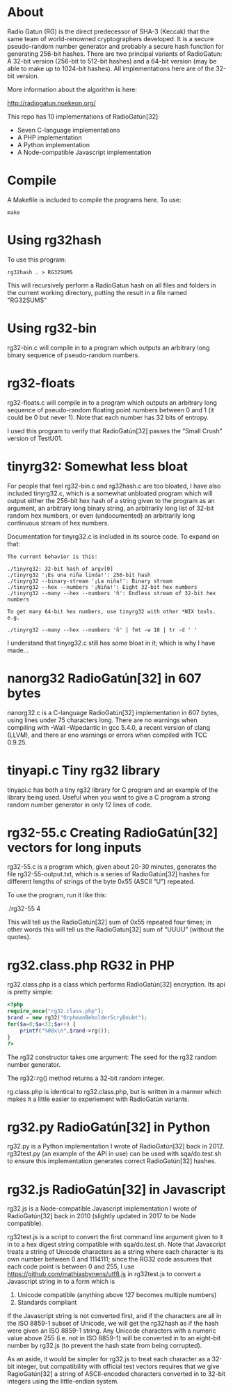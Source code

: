 # About

Radio Gatun (RG) is the direct predecessor of SHA-3 (Keccak) that the
same team of world-renowned cryptographers developed. It is a secure
pseudo-random number generator and probably a secure hash function for
generating 256-bit hashes. There are two principal variants of RadioGatun:
A 32-bit version (256-bit to 512-bit hashes) and a 64-bit version (may
be able to make up to 1024-bit hashes). All implementations here are of
the 32-bit version.

More information about the algorithm is here:

http://radiogatun.noekeon.org/

This repo has 10 implementations of RadioGatún[32]:

* Seven C-language implementations
* A PHP implementation
* A Python implementation
* A Node-compatible Javascript implementation

# Compile

A Makefile is included to compile the programs here. To use:

```
make
```

# Using rg32hash

To use this program:

```
rg32hash . > RG32SUMS
```

This will recursively perform a RadioGatun hash on all files and folders
in the current working directory, putting the result in a file named 
"RG32SUMS"

# Using rg32-bin

rg32-bin.c will compile in to a program which outputs an arbitrary long
binary sequence of pseudo-random numbers.

# rg32-floats

rg32-floats.c will compile in to a program which outputs an arbitrary long
sequence of pseudo-random floating point numbers between 0 and 1 (it could
be 0 but never 1).  Note that each number has 32 bits of entropy.

I used this program to verify that RadioGatún[32] passes the “Small Crush”
version of TestU01.

# tinyrg32: Somewhat less bloat

For people that feel rg32-bin.c and rg32hash.c are too bloated, I have
also included tinyrg32.c, which is a somewhat unbloated program which
will output either the 256-bit hex hash of a string given to the program
as an argument, an arbitrary long binary string, an arbitrarily long list
of 32-bit random hex numbers, or even (undocumented) an arbitrarily long
continuous stream of hex numbers.

Documentation for tinyrg32.c is included in its source code.  To expand
on that:

```
The current behavior is this:

./tinyrg32: 32-bit hash of argv[0]
./tinyrg32 '¡Es una niña linda!': 256-bit hash
./tinyrg32 --binary-stream '¡La niña!': Binary stream
./tinyrg32 --hex --numbers '¡Niña!': Eight 32-bit hex numbers
./tinyrg32 --many --hex --numbers 'ñ': Endless stream of 32-bit hex numbers

To get many 64-bit hex numbers, use tinyrg32 with other *NIX tools. e.g.

./tinyrg32 --many --hex --numbers 'ñ' | fmt -w 18 | tr -d ' '
```

I understand that tinyrg32.c still has some bloat in it; which is
why I have made...

# nanorg32 RadioGatún[32] in 607 bytes

nanorg32.c is a C-language RadioGatún[32] implementation in 607 bytes, 
using lines under 75 characters long.  There are no warnings when
compiling with -Wall -Wpedantic in gcc 5.4.0, a recent version
of clang (LLVM), and there ar eno warnings or errors when compiled
with TCC 0.9.25.

# tinyapi.c Tiny rg32 library

tinyapi.c has both a tiny rg32 library for C program and an example of 
the library being used.  Useful when you want to give a C program a strong
random number generator in only 12 lines of code.

# rg32-55.c Creating RadioGatún[32] vectors for long inputs

rg32-55.c is a program which, given about 20-30 minutes, generates
the file rg32-55-output.txt, which is a series of RadioGatún[32]
hashes for different lengths of strings of the byte 0x55 (ASCII “U”)
repeated.

To use the program, run it like this:

./rg32-55 4

This will tell us the RadioGatún[32] sum of 0x55 repeated four times;
in other words this will tell us the RadioGatun[32] sum of “UUUU” (without
the quotes).

# rg32.class.php RG32 in PHP

rg32.class.php is a class which performs RadioGatún[32] encryption.
Its api is pretty simple:

```php
<?php
require_once("rg32.class.php");
$rand = new rg32("OrpheanBeholderScryDoubt");
for($a=0;$a<32;$a++) {
	printf("%08x\n",$rand->rg());
}
?>
```

The rg32 constructor takes one argument: The seed for the rg32
random number generator.

The rg32::rg() method returns a 32-bit random integer.

rg.class.php is identical to rg32.class.php, but is written in a
manner which makes it a little easier to experiement with
RadioGatún variants.

# rg32.py RadioGatún[32] in Python

rg32.py is a Python implementation I wrote of RadioGatún[32] back
in 2012.  rg32test.py (an example of the API in use) can be used
with sqa/do.test.sh to ensure this implementation generates correct
RadioGatún[32] hashes.

# rg32.js RadioGatún[32] in Javascript

rg32.js is a Node-compatible Javascript implementation I wrote of 
RadioGatún[32] back in 2010 (slightly updated in 2017 to be Node 
compatible).

rg32test.js is a script to convert the first command line
argument given to it in to a hex digest string compatible with
sqa/do.test.sh.  Note that Javascript treats a string of Unicode
characters as a string where each character is its own number between 0
and 1114111; since the RG32 code assumes that each code point is between
0 and 255, I use https://github.com/mathiasbynens/utf8.js in rg32test.js
to convert a Javascript string in to a form which is 
1) Unicode compatible (anything above 127 becomes multiple numbers) 
2) Standards compliant

If the Javascript string is not converted first, and if the characters
are all in the ISO 8859-1 subset of Unicode, we will get the rg32hash as
if the hash were given an ISO 8859-1 string.  Any Unicode characters with
a numeric value above 255 (i.e. not in ISO 8859-1) will be converted
in to an eight-bit number by rg32.js (to prevent the hash state from
being corrupted).

As an aside, it would be simpler for rg32.js to treat each character as
a 32-bit integer, but compatibility with official test vectors requires
that we give RagioGatún[32] a string of ASCII-encoded characters
converted in to 32-bit integers using the little-endian system.
